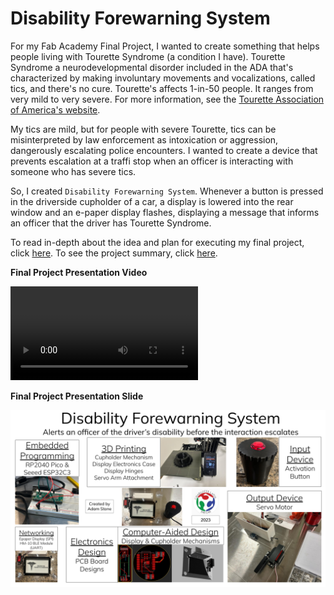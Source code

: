 # Disability Forewarning System

For my Fab Academy Final Project, I wanted to create something that helps people living with Tourette Syndrome (a condition I have). Tourette Syndrome a neurodevelopmental disorder included in the ADA that's characterized by making involuntary movements and vocalizations, called tics, and there's no cure. Tourette's affects 1-in-50 people. It ranges from very mild to very severe. For more information, see the [Tourette Association of America's website](https://tourette.org/).

My tics are mild, but for people with severe Tourette, tics can be misinterpreted by law enforcement as intoxication or aggression, dangerously escalating police encounters. I wanted to create a device that prevents escalation at a traffi stop when an officer is interacting with someone who has severe tics.

So, I created `Disability Forewarning System`. Whenever a button is pressed in the driverside cupholder of a car, a display is lowered into the rear window and an e-paper display flashes, displaying a message that informs an officer that the driver has Tourette Syndrome.

To read in-depth about the idea and plan for executing my final project, click [here](https://fabacademy.org/2023/labs/charlotte/students/adam-stone/lessons/final-project/final-project-planning/#the-idea). To see the project summary, click [here](https://fabacademy.org/2023/labs/charlotte/students/adam-stone/lessons/final-project/project-requirements/).

**Final Project Presentation Video**

<video src="../../../assets/images/stem/fab-academy/final-project.mp4" controls="controls" style="max-width: 730px;">
</video>

**Final Project Presentation Slide**

![Final Project Slide](../../assets/images/stem/fab-academy/final-project-slide.png)